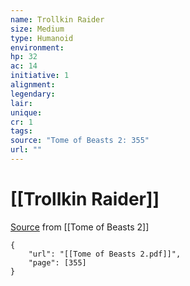 ```yaml
---
name: Trollkin Raider
size: Medium
type: Humanoid
environment: 
hp: 32
ac: 14
initiative: 1
alignment: 
legendary: 
lair: 
unique: 
cr: 1
tags: 
source: "Tome of Beasts 2: 355"
url: ""
---
```

# [[Trollkin Raider]]

[Source](zotero://open-pdf/library/items/9UQIAB6R?page=355) from [[Tome of Beasts 2]]

```pdf
{
	"url": "[[Tome of Beasts 2.pdf]]",
	"page": [355]
}
```

